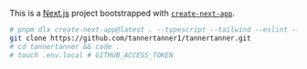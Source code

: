 This is a [Next.js](https://nextjs.org) project bootstrapped with
[`create-next-app`](https://nextjs.org/docs/app/api-reference/cli/create-next-app).

```bash
# pnpm dlx create-next-app@latest . --typescript --tailwind --eslint --app --import-alias "@/*" --use-pnpm --yes # --empty
git clone https://github.com/tannertanner1/tannertanner.git
# cd tannertanner && code .
# touch .env.local # GITHUB_ACCESS_TOKEN
```
